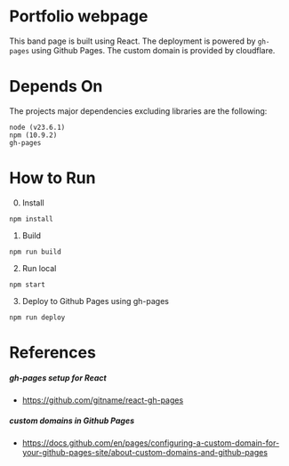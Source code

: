 # Portfolio webpage
This band page is built using React. The deployment is powered by `gh-pages` using Github Pages. The custom domain is provided by cloudflare.

# Depends On
The projects major dependencies excluding libraries are the following:
```
node (v23.6.1)
npm (10.9.2)
gh-pages
```

# How to Run
0. Install
```shell
npm install
```
1. Build
```shell
npm run build
```

2. Run local
```shell
npm start
```

3. Deploy to Github Pages using gh-pages
```shell
npm run deploy  
```

# References
##### gh-pages setup for React
* https://github.com/gitname/react-gh-pages

##### custom domains in Github Pages
* https://docs.github.com/en/pages/configuring-a-custom-domain-for-your-github-pages-site/about-custom-domains-and-github-pages